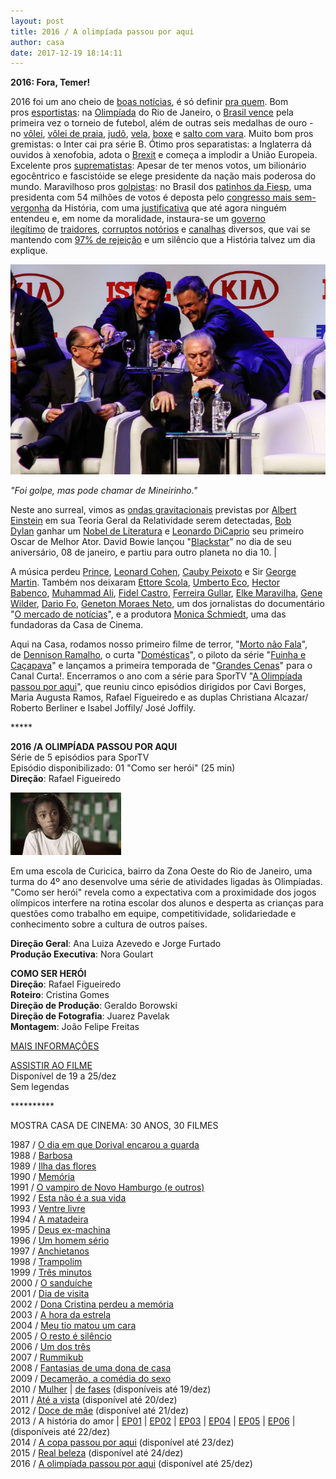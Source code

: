 ```yaml
---
layout: post
title: 2016 / A olimpíada passou por aqui
author: casa
date: 2017-12-19 18:14:11
---
```

**2016: Fora, Temer!**

2016 foi um ano cheio de [boas notícias](http://www.youtube.com/watch?v=3elBL7SwV6E), é só definir [pra quem](http://www.youtube.com/watch?v=V92yOa0pTC8). Bom pros [esportistas](http://www.youtube.com/watch?v=gcfa7EGECIY): na [Olimpíada](https://www.youtube.com/watch?v=fogPjpZdCtM) do Rio de Janeiro, o [Brasil vence](https://youtu.be/VzVGeWjFeCM) pela primeira vez o torneio de futebol, além de outras seis medalhas de ouro - no [vôlei](https://www.youtube.com/watch?v=CMY9CnhGrTQ), [vôlei de praia](https://www.youtube.com/watch?v=Kv_wOb6uGVU), [judô](https://www.youtube.com/watch?v=scxJgcufCpk), [vela](https://youtu.be/TA7DNied4pY), [boxe](https://www.youtube.com/watch?v=53KgTxhqd1w) e [salto com vara](https://www.youtube.com/watch?v=qyOpdQO2__c). Muito bom pros gremistas: o Inter cai pra série B. Ótimo pros separatistas: a Inglaterra dá ouvidos à xenofobia, adota o [Brexit](http://www.bbc.com/portuguese/internacional-36555376) e começa a implodir a União Europeia. Excelente pros [suprematistas](https://brasil.elpais.com/brasil/2017/08/19/internacional/1503174397_882413.html): Apesar de ter menos votos, um bilionário egocêntrico e fascistóide se elege presidente da nação mais poderosa do mundo. Maravilhoso pros [golpistas](https://www.edufma.ufma.br/wp-content/uploads/woocommerce_uploads/2021/04/O-Golpe-de-2016-e-o-Futuro-da-Democracia-no-Brasil.pdf): no Brasil dos [patinhos da Fiesp](http://brasildebate.com.br/por-que-a-fiesp-apoiou-o-golpe-de-2015/), uma presidenta com 54 milhões de votos é deposta pelo [congresso mais sem-vergonha](https://www.youtube.com/watch?v=gm0Q2KnUKn0) da História, com uma [justificativa](https://www.youtube.com/watch?v=7QQI26tnh2o) que até agora ninguém entendeu e, em nome da moralidade, instaura-se um [governo ilegítimo](https://www.brasildefato.com.br/especiais/as-semelhancas-e-diferencas-entre-os-golpes-de-1964-e-2016/) de [traidores](https://www.telesurenglish.net/news/Michel-Temer-Brazils-Biggest-Traitor-20160520-0049.html), [corruptos notórios](http://www.valor.com.br/politica/5056588/corrupcao-e-noticia-mais-lembrada-do-governo-temer-traz-cniibope) e [canalhas](https://www.youtube.com/results?search_query=canalhas+votando+impeachment) diversos, que vai se mantendo com [97% de rejeição](http://www.redebrasilatual.com.br/politica/2017/09/rejeicao-a-temer-aumenta-de-70-para-77-da-populacao-aponta-pesquisa-cni-ibope) e um silêncio que a História talvez um dia explique.

![](/uploads/golpe2.jpg)

*"Foi golpe, mas pode chamar de Mineirinho."*

Neste ano surreal, vimos as [ondas gravitacionais](http://www.bbc.com/portuguese/noticias/2016/02/160209_ondas_gravitacionais_mdb) previstas por [Albert Einstein](https://pt.wikipedia.org/wiki/Albert_Einstein) em sua Teoria Geral da Relatividade serem detectadas, [Bob Dylan](https://www.youtube.com/watch?v=hXn9ZKPx6CY) ganhar um [Nobel de Literatura](https://www.nobelprize.org/nobel_prizes/literature/laureates/2016/dylan-lecture.html) e [Leonardo DiCaprio](https://www.youtube.com/watch?v=xpyrefzvTpI) seu primeiro Oscar de Melhor Ator. David Bowie lançou "[Blackstar](https://www.youtube.com/watch?v=kszLwBaC4Sw)" no dia de seu aniversário, 08 de janeiro, e partiu para outro planeta no dia 10. |

A música perdeu [Prince](https://www.youtube.com/watch?v=rblt2EtFfC4), [Leonard Cohen](https://www.youtube.com/watch?v=NGorjBVag0I), [Cauby Peixoto](https://pt.wikipedia.org/wiki/Cauby_Peixoto) e Sir [George Martin](https://pt.wikipedia.org/wiki/George_Martin). Também nos deixaram [Ettore Scola](https://www.casacinepoa.com.br/blog/2016-01-19-n%C3%B3s-que-am%C3%A1vamos-tanto-ettore-scola/), [Umberto Eco](https://www.youtube.com/watch?v=g0cE2dzOPZc), [Hector Babenco](https://pt.wikipedia.org/wiki/H%C3%A9ctor_Babenco), [Muhammad Ali](https://www.youtube.com/watch?v=C_fEIVwjrew), [Fidel Castro](http://outraspalavras.net/mundo/america-latina/fidel-por-eduardo-galeano/), [Ferreira Gullar](http://www.revistabula.com/12068-os-10-melhores-poemas-de-ferreira-gullar/), [Elke Maravilha](https://pt.wikipedia.org/wiki/Elke_Maravilha), [Gene Wilder](https://www.youtube.com/watch?v=MFq9AbVZSbo), [Dario Fo](https://pt.wikipedia.org/wiki/Dario_Fo), [Geneton Moraes Neto](https://pt.wikipedia.org/wiki/Geneton_Moraes_Neto), um dos jornalistas do documentário "[O mercado de notícias](https://www.casacinepoa.com.br/filmes/o-mercado-de-not%C3%ADcias/)", e a produtora [Monica Schmiedt](http://jcrs.uol.com.br/_conteudo/2016/03/geral/490157-morre-em-porto-alegre-a-produtora-monica-schmiedt.html), uma das fundadoras da Casa de Cinema.

Aqui na Casa, rodamos nosso primeiro filme de terror, "[Morto não Fala](https://gauchazh.clicrbs.com.br/colunistas/roger-lerina/noticia/2016/10/daniel-de-oliveira-esta-em-porto-alegre-para-filmar-morto-nao-fala-8097938.html)", de [Dennison Ramalho](https://vimeo.com/28896287), o curta "[Domésticas](https://www.casacinepoa.com.br/filmes/dom%C3%A9sticas)", o piloto da série "[Fuinha e Caçapava](https://www.casacinepoa.com.br/filmes/fuinha-ca%C3%A7apava/)" e lançamos a primeira temporada de "[Grandes Cenas](http://www.casacinepoa.com.br/os-filmes/realiza%C3%A7%C3%A3o/s%C3%A9ries-de-tv/grandes-cenas)" para o Canal Curta!. Encerramos o ano com a série para SporTV "[A Olimpíada passou por aqui](https://www.casacinepoa.com.br/filmes/a-olimp%C3%ADada-passou-por-aqui/)", que reuniu cinco episódios dirigidos por Cavi Borges, Maria Augusta Ramos, Rafael Figueiredo e as duplas Christiana Alcazar/ Roberto Berliner e Isabel Joffily/ José Joffily.

\*\*\*\**

**2016 /A OLIMPÍADA PASSOU POR AQUI**\
Série de 5 episódios para SporTV\
Episódio disponibilizado: 01 "Como ser herói" (25 min)\
**Direção**: Rafael Figueiredo

![](/uploads/oppa01-im.jpg)

Em uma escola de Curicica, bairro da Zona Oeste do Rio de Janeiro, uma turma do 4º ano desenvolve uma série de atividades ligadas às Olimpíadas. "Como ser herói" revela como a expectativa com a proximidade dos jogos olímpicos interfere na rotina escolar dos alunos e desperta as crianças para questões como trabalho em equipe, competitividade, solidariedade e conhecimento sobre a cultura de outros países.

**Direção Geral**: Ana Luiza Azevedo e Jorge Furtado\
**Produção Executiva**: Nora Goulart

**COMO SER HERÓI**\
**Direção**: Rafael Figueiredo\
**Roteiro**: Cristina Gomes\
**Direção de Produção**: Geraldo Borowski\
**Direção de Fotografia**: Juarez Pavelak\
**Montagem**: João Felipe Freitas

[MAIS INFORMAÇÕES](https://www.casacinepoa.com.br/filmes/a-olimp%C3%ADada-passou-por-aqui/)

[A﻿SSISTIR AO FILME](https://vimeo.com/243389893)\
Disponível de 19 a 25/dez\
Sem legendas

\*\*\*\*\*\*\*\*\*\*

MOSTRA CASA DE CINEMA: 30 ANOS, 30 FILMES

1987 / [O dia em que Dorival encarou a guarda](https://www.casacinepoa.com.br/blog/2017-11-20-1986-87-o-dia-em-que-dorival-encarou-a-guarda/)\
1988 / [Barbosa](https://www.casacinepoa.com.br/blog/2017-11-21-1988-barbosa/)[](http://www.casacinepoa.com.br/o-blog/casa-30-anos/1988-barbosa)\
1989 / [Ilha das flores](https://www.casacinepoa.com.br/blog/2017-11-22-1989-ilha-das-flores/)\
1990 / [Memória](https://www.casacinepoa.com.br/blog/2017-11-23-1990-mem%C3%B3ria/)\
1991 / [O vampiro de Novo Hamburgo (e outros)](https://www.casacinepoa.com.br/blog/2017-11-24-1991-o-vampiro-de-novo-hamburgo-e-outros/)\
1992 / [Esta não é a sua vida](https://www.casacinepoa.com.br/blog/2017-11-25-1992-esta-n%C3%A3o-%C3%A9-a-sua-vida/)\
1993 / [Ventre livre](https://www.casacinepoa.com.br/blog/2017-11-26-1993-ventre-livre/)\
1994 / [A matadeira](https://www.casacinepoa.com.br/blog/2017-11-27-1994-a-matadeira/)\
1995 / [Deus ex-machina](https://www.casacinepoa.com.br/blog/2017-11-28-1995-deus-ex-machina/)\
1996 / [Um homem sério](https://www.casacinepoa.com.br/blog/2017-11-29-1996-um-homem-s%C3%A9rio/)\
1997 / [Anchietanos](https://www.casacinepoa.com.br/blog/2017-11-30-1997-anchietanos/)\
1998 / [Trampolim](https://www.casacinepoa.com.br/blog/2017-12-01-1998-trampolim/)\
1999 / [Três minutos](https://www.casacinepoa.com.br/blog/2017-12-02-1999-tr%C3%AAs-minutos/)\
2000 / [O sanduíche](https://www.casacinepoa.com.br/blog/2017-12-03-2000-o-sandu%C3%ADche/)\
2001 / [Dia de visita](https://www.casacinepoa.com.br/blog/2017-12-04-2001-dia-de-visita/)\
2002 / [Dona Cristina perdeu a memória](https://www.casacinepoa.com.br/blog/2017-12-05-2002-dona-cristina-perdeu-a-mem%C3%B3ria/)\
2003 / [A hora da estrela](https://www.casacinepoa.com.br/blog/2017-12-06-2003-a-hora-da-estrela/)\
2004 / [Meu tio matou um cara](https://www.casacinepoa.com.br/blog/2017-12-07-2004-meu-tio-matou-um-cara/)\
2005 / [O resto é silêncio](https://www.casacinepoa.com.br/blog/2017-12-08-2005-o-resto-%C3%A9-sil%C3%AAncio/)\
2006 / [Um dos três](https://www.casacinepoa.com.br/blog/2017-12-09-2006-um-dos-tr%C3%AAs/)\
2007 / [Rummikub](https://www.casacinepoa.com.br/blog/2017-12-10-2007-rummikub/)\
2008 / [Fantasias de uma dona de casa](https://www.casacinepoa.com.br/blog/2017-12-11-2008-fantasias-de-uma-dona-de-casa/)\
2009 / [Decamerão, a comédia do sexo](https://www.casacinepoa.com.br/blog/2017-12-12-2009-decamer%C3%A3o-a-com%C3%A9dia-do-sexo/)\
2010 / [Mulher](https://vimeo.com/243208959) | [de fases](https://vimeo.com/244361035) (disponíveis até 19/dez)\
2011 / [Até a vista](https://vimeo.com/243215363) (disponível até 20/dez)\
2012 / [Doce de mãe](https://vimeo.com/239012014) (disponível até 21/dez)\
2013 / A história do amor | [EP01](https://vimeo.com/243376189) | [EP02](https://vimeo.com/243219181) | [EP03](https://vimeo.com/243220467) | [EP04](https://vimeo.com/243221957) | [EP05](https://vimeo.com/243378182) | [EP06](https://vimeo.com/243224024) | (disponíveis até 22/dez)\
2014 / [A copa passou por aqui](https://vimeo.com/243384475) (disponível até 23/dez)\
2015 / [Real beleza](https://vimeo.com/245268684) (disponível até 24/dez)\
2016 / [A olimpíada passou por aqui](https://vimeo.com/243389893) (disponível até 25/dez)